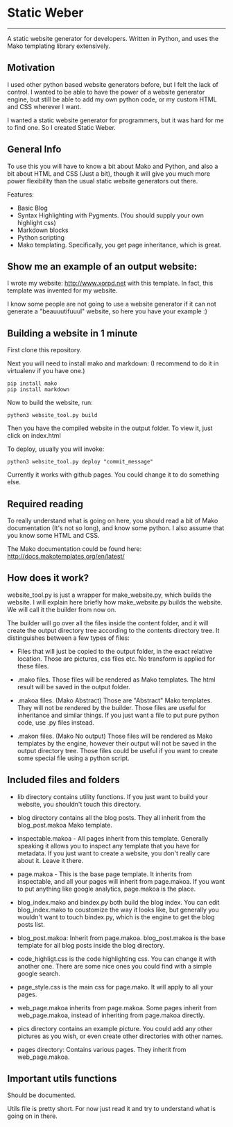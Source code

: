 # Static Weber
---------------

A static website generator for developers.
Written in Python, and uses the Mako templating library extensively.

## Motivation

I used other python based website generators before, but I felt the lack of
control. I wanted to be able to have the power of a website generator engine,
but still be able to add my own python code, or my custom HTML and CSS wherever
I want. 

I wanted a static website generator for programmers, but it was hard
for me to find one. So I created Static Weber.

## General Info

To use this you will have to know a bit about Mako and Python, and also a bit
about HTML and CSS (Just a bit), though it will give you much more power
flexibility than the usual static website generators out there.

Features:
- Basic Blog
- Syntax Highlighting with Pygments. (You should supply your own highlight css)
- Markdown blocks
- Python scripting
- Mako templating. Specifically, you get page inheritance, which is great.

## Show me an example of an output website:

I wrote my website: http://www.xorpd.net with this template.
In fact, this template was invented for my website.

I know some people are not going to use a website generator if it can not
generate a "beauuutifuuul" website, so here you have your example :)

## Building a website in 1 minute

First clone this repository.

Next you will need to install mako and markdown:
(I recommend to do it in virtualenv if you have one.)

	pip install mako
	pip install markdown

Now to build the website, run:

	python3 website_tool.py build

Then you have the compiled website in the output folder.
To view it, just click on index.html

To deploy, usually you will invoke:
	
	python3 website_tool.py deploy "commit_message"

Currently it works with github pages. You could change it to do something else.

## Required reading

To really understand what is going on here, you should read a bit of Mako
documentation (It's not so long), and know some python. I also assume that you
know some HTML and CSS.

The Mako documentation could be found here:
http://docs.makotemplates.org/en/latest/


## How does it work?

website_tool.py is just a wrapper for make_website.py, which builds the
website. I will explain here briefly how make_website.py builds the website. We
will call it the builder from now on.

The builder will go over all the files inside the content folder, and it
will create the output directory tree according to the contents directory
tree. It distinguishes between a few types of files:

- Files that will just be copied to the output folder, in the exact relative
  location. Those are pictures, css files etc. No transform is applied for
  these files.

- .mako files. Those files will be rendered as Mako templates. The html result
  will be saved in the output folder.

- .makoa files. (Mako Abstract) Those are "Abstract" Mako templates. They will
  not be rendered by the builder. Those files are useful for inheritance and
  similar things. If you just want a file to put pure python code, use .py
  files instead.

- .makon files. (Mako No output) Those files will be rendered as Mako templates
  by the engine, however their output will not be saved in the output directory
  tree. Those files could be useful if you want to create some special file
  using a python script.

## Included files and folders

- lib directory contains utility functions. If you just want to build your
  website, you shouldn't touch this directory.

- blog directory contains all the blog posts. They all inherit from the
  blog_post.makoa Mako template.

- inspectable.makoa - All pages inherit from this template. Generally speaking
  it allows you to inspect any template that you have for metadata. If you just
  want to create a website, you don't really care about it. Leave it there.

- page.makoa - This is the base page template. It inherits from inspectable,
  and all your pages will inherit from page.makoa. If you want to put anything
  like google analytics, page.makoa is the place.

- blog_index.mako and bindex.py both build the blog index. You can edit
  blog_index.mako to coustomize the way it looks like, but generally you
  wouldn't want to touch bindex.py, which is the engine to get the blog posts
  list.

- blog_post.makoa: Inherit from page.makoa. blog_post.makoa is the base
  template for all blog posts inside the blog directory.

- code_highligt.css is the code highlighting css. You can change it with
  another one. There are some nice ones you could find with a simple google
  search.

- page_style.css is the main css for page.mako. It will apply to all your
  pages.

- web_page.makoa inherits from page.makoa. Some pages inherit from 
  web_page.makoa, instead of inheriting from page.makoa directly.

- pics directory contains an example picture. You could add any other pictures
  as you wish, or even create other directories with other names.

- pages directory: Contains various pages. They inherit from web_page.makoa.


## Important utils functions

Should be documented. 

Utils file is pretty short. For now just read it and try
to understand what is going on in there.

